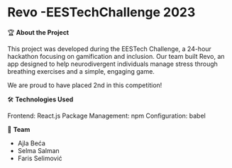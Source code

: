 # Revo -EESTechChallenge 2023

🏆 **About the Project**

This project was developed during the EESTech Challenge, a 24-hour hackathon focusing on gamification and inclusion. Our team built Revo, an app designed to help neurodivergent individuals manage stress through breathing exercises and a simple, engaging game.

We are proud to have placed 2nd in this competition!

🛠️ **Technologies Used**

Frontend: React.js
Package Management: npm
Configuration: babel

🤝 **Team**

- Ajla Beća
- Selma Salman
- Faris Selimović

